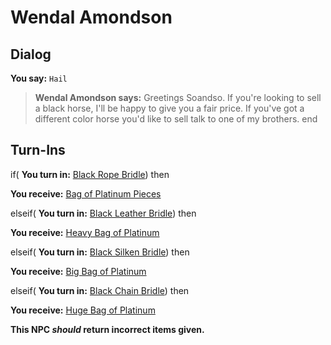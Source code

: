 # Wendal Amondson
## Dialog

**You say:** `Hail`



>**Wendal Amondson says:** Greetings Soandso. If you're looking to sell a black horse, I'll be happy to give you a fair price.  If you've got a different color horse you'd like to sell talk to one of my brothers.
end

## Turn-Ins



if( **You turn in:** [Black Rope Bridle](/item/21810)) then


 **You receive:**  [Bag of Platinum Pieces](/item/21820) 


elseif( **You turn in:** [Black Leather Bridle](/item/21811)) then


 **You receive:**  [Heavy Bag of Platinum](/item/21821) 


elseif( **You turn in:** [Black Silken Bridle](/item/21812)) then


 **You receive:**  [Big Bag of Platinum](/item/21822) 


elseif( **You turn in:** [Black Chain Bridle](/item/21813)) then


 **You receive:**  [Huge Bag of Platinum](/item/21823) 

**This NPC *should* return incorrect items given.**





